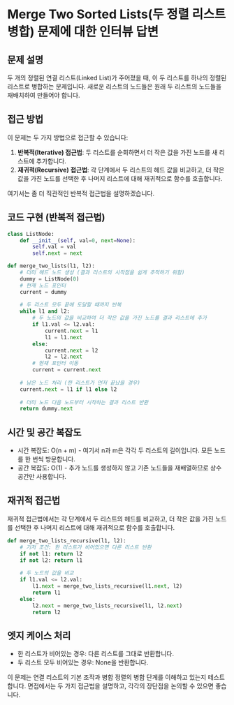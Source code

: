 # Merge Two Sorted Lists(두 정렬 리스트 병합) 문제에 대한 인터뷰 답변

## 문제 설명
두 개의 정렬된 연결 리스트(Linked List)가 주어졌을 때, 이 두 리스트를 하나의 정렬된 리스트로 병합하는 문제입니다. 새로운 리스트의 노드들은 원래 두 리스트의 노드들을 재배치하여 만들어야 합니다.

## 접근 방법
이 문제는 두 가지 방법으로 접근할 수 있습니다:

1. **반복적(Iterative) 접근법**: 두 리스트를 순회하면서 더 작은 값을 가진 노드를 새 리스트에 추가합니다.
2. **재귀적(Recursive) 접근법**: 각 단계에서 두 리스트의 헤드 값을 비교하고, 더 작은 값을 가진 노드를 선택한 후 나머지 리스트에 대해 재귀적으로 함수를 호출합니다.

여기서는 좀 더 직관적인 반복적 접근법을 설명하겠습니다.

## 코드 구현 (반복적 접근법)
```python
class ListNode:
    def __init__(self, val=0, next=None):
        self.val = val
        self.next = next

def merge_two_lists(l1, l2):
    # 더미 헤드 노드 생성 (결과 리스트의 시작점을 쉽게 추적하기 위함)
    dummy = ListNode(0)
    # 현재 노드 포인터
    current = dummy
    
    # 두 리스트 모두 끝에 도달할 때까지 반복
    while l1 and l2:
        # 두 노드의 값을 비교하여 더 작은 값을 가진 노드를 결과 리스트에 추가
        if l1.val <= l2.val:
            current.next = l1
            l1 = l1.next
        else:
            current.next = l2
            l2 = l2.next
        # 현재 포인터 이동
        current = current.next
    
    # 남은 노드 처리 (한 리스트가 먼저 끝났을 경우)
    current.next = l1 if l1 else l2
    
    # 더미 노드 다음 노드부터 시작하는 결과 리스트 반환
    return dummy.next
```

## 시간 및 공간 복잡도
- 시간 복잡도: O(n + m) - 여기서 n과 m은 각각 두 리스트의 길이입니다. 모든 노드를 한 번씩 방문합니다.
- 공간 복잡도: O(1) - 추가 노드를 생성하지 않고 기존 노드들을 재배열하므로 상수 공간만 사용합니다.

## 재귀적 접근법
재귀적 접근법에서는 각 단계에서 두 리스트의 헤드를 비교하고, 더 작은 값을 가진 노드를 선택한 후 나머지 리스트에 대해 재귀적으로 함수를 호출합니다.

```python
def merge_two_lists_recursive(l1, l2):
    # 기저 조건: 한 리스트가 비어있으면 다른 리스트 반환
    if not l1: return l2
    if not l2: return l1
    
    # 두 노드의 값을 비교
    if l1.val <= l2.val:
        l1.next = merge_two_lists_recursive(l1.next, l2)
        return l1
    else:
        l2.next = merge_two_lists_recursive(l1, l2.next)
        return l2
```

## 엣지 케이스 처리
- 한 리스트가 비어있는 경우: 다른 리스트를 그대로 반환합니다.
- 두 리스트 모두 비어있는 경우: None을 반환합니다.

이 문제는 연결 리스트의 기본 조작과 병합 정렬의 병합 단계를 이해하고 있는지 테스트합니다. 면접에서는 두 가지 접근법을 설명하고, 각각의 장단점을 논의할 수 있으면 좋습니다.